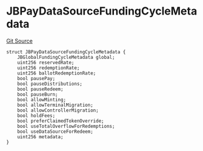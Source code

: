 # JBPayDataSourceFundingCycleMetadata
[Git Source](https://github.com/jbx-protocol/juice-721-delegate/blob/24c33179caef17b169ec5b6eb95923f5da66bf32/contracts/structs/JBPayDataSourceFundingCycleMetadata.sol)


```solidity
struct JBPayDataSourceFundingCycleMetadata {
    JBGlobalFundingCycleMetadata global;
    uint256 reservedRate;
    uint256 redemptionRate;
    uint256 ballotRedemptionRate;
    bool pausePay;
    bool pauseDistributions;
    bool pauseRedeem;
    bool pauseBurn;
    bool allowMinting;
    bool allowTerminalMigration;
    bool allowControllerMigration;
    bool holdFees;
    bool preferClaimedTokenOverride;
    bool useTotalOverflowForRedemptions;
    bool useDataSourceForRedeem;
    uint256 metadata;
}
```

